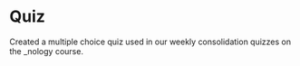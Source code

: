 # Quiz
Created a multiple choice quiz used in our weekly consolidation quizzes on the \_nology course.
